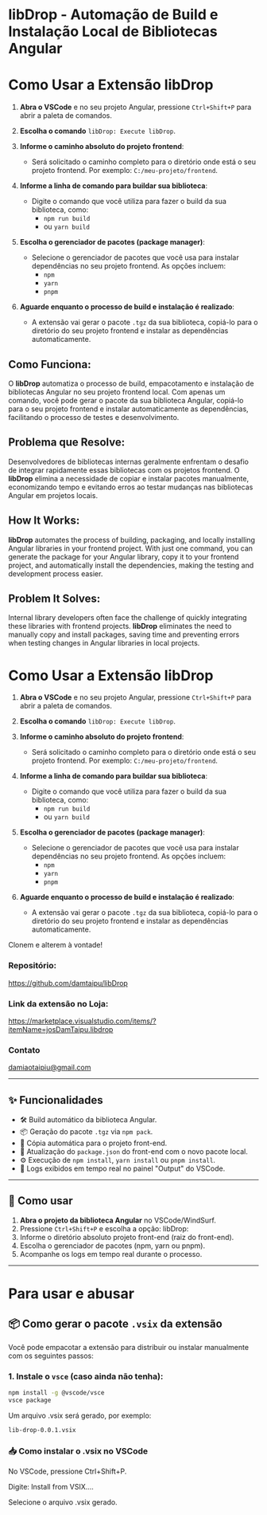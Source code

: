 # libDrop - Automação de Build e Instalação Local de Bibliotecas Angular

# Como Usar a Extensão **libDrop**

1. **Abra o VSCode** e no seu projeto Angular, pressione `Ctrl+Shift+P` para abrir a paleta de comandos.
   
2. **Escolha o comando** `libDrop: Execute libDrop`.

3. **Informe o caminho absoluto do projeto frontend**:
   - Será solicitado o caminho completo para o diretório onde está o seu projeto frontend. Por exemplo: `C:/meu-projeto/frontend`.

4. **Informe a linha de comando para buildar sua biblioteca**:
   - Digite o comando que você utiliza para fazer o build da sua biblioteca, como:
     - `npm run build`
     - ou `yarn build`
   
5. **Escolha o gerenciador de pacotes (package manager)**:
   - Selecione o gerenciador de pacotes que você usa para instalar dependências no seu projeto frontend. As opções incluem:
     - `npm`
     - `yarn`
     - `pnpm`

6. **Aguarde enquanto o processo de build e instalação é realizado**:
   - A extensão vai gerar o pacote `.tgz` da sua biblioteca, copiá-lo para o diretório do seu projeto frontend e instalar as dependências automaticamente.


## Como Funciona:
O **libDrop** automatiza o processo de build, empacotamento e instalação de bibliotecas Angular no seu projeto frontend local. Com apenas um comando, você pode gerar o pacote da sua biblioteca Angular, copiá-lo para o seu projeto frontend e instalar automaticamente as dependências, facilitando o processo de testes e desenvolvimento.

## Problema que Resolve:
Desenvolvedores de bibliotecas internas geralmente enfrentam o desafio de integrar rapidamente essas bibliotecas com os projetos frontend. O **libDrop** elimina a necessidade de copiar e instalar pacotes manualmente, economizando tempo e evitando erros ao testar mudanças nas bibliotecas Angular em projetos locais.

## How It Works:
**libDrop** automates the process of building, packaging, and locally installing Angular libraries in your frontend project. With just one command, you can generate the package for your Angular library, copy it to your frontend project, and automatically install the dependencies, making the testing and development process easier.

## Problem It Solves:
Internal library developers often face the challenge of quickly integrating these libraries with frontend projects. **libDrop** eliminates the need to manually copy and install packages, saving time and preventing errors when testing changes in Angular libraries in local projects.

# Como Usar a Extensão **libDrop**

1. **Abra o VSCode** e no seu projeto Angular, pressione `Ctrl+Shift+P` para abrir a paleta de comandos.
   
2. **Escolha o comando** `libDrop: Execute libDrop`.

3. **Informe o caminho absoluto do projeto frontend**:
   - Será solicitado o caminho completo para o diretório onde está o seu projeto frontend. Por exemplo: `C:/meu-projeto/frontend`.

4. **Informe a linha de comando para buildar sua biblioteca**:
   - Digite o comando que você utiliza para fazer o build da sua biblioteca, como:
     - `npm run build`
     - ou `yarn build`
   
5. **Escolha o gerenciador de pacotes (package manager)**:
   - Selecione o gerenciador de pacotes que você usa para instalar dependências no seu projeto frontend. As opções incluem:
     - `npm`
     - `yarn`
     - `pnpm`

6. **Aguarde enquanto o processo de build e instalação é realizado**:
   - A extensão vai gerar o pacote `.tgz` da sua biblioteca, copiá-lo para o diretório do seu projeto frontend e instalar as dependências automaticamente.


Clonem e alterem à vontade!

### Repositório:

https://github.com/damtaipu/libDrop

### Link da extensão no Loja:

https://marketplace.visualstudio.com/items/?itemName=josDamTaipu.libdrop

### Contato

damiaotaipiu@gmail.com

---

## ✨ Funcionalidades

- 🛠 Build automático da biblioteca Angular.
- 📦 Geração do pacote `.tgz` via `npm pack`.
- 📁 Cópia automática para o projeto front-end.
- 📌 Atualização do `package.json` do front-end com o novo pacote local.
- ⚙️ Execução de `npm install`, `yarn install` ou `pnpm install`.
- 🧾 Logs exibidos em tempo real no painel "Output" do VSCode.

---

## 🚀 Como usar

1. **Abra o projeto da biblioteca Angular** no VSCode/WindSurf.
2. Pressione `Ctrl+Shift+P` e escolha a opção: libDrop:
3. Informe o diretório absoluto projeto front-end (raiz do front-end).
4. Escolha o gerenciador de pacotes (npm, yarn ou pnpm).
5. Acompanhe os logs em tempo real durante o processo.

---


# Para usar e abusar
## 📦 Como gerar o pacote `.vsix` da extensão

Você pode empacotar a extensão para distribuir ou instalar manualmente com os seguintes passos:

### 1. Instale o `vsce` (caso ainda não tenha):
```bash
npm install -g @vscode/vsce
vsce package
```

Um arquivo .vsix será gerado, por exemplo:
```bash
lib-drop-0.0.1.vsix
```

### 📥 Como instalar o .vsix no VSCode
No VSCode, pressione Ctrl+Shift+P.

Digite: Install from VSIX....

Selecione o arquivo .vsix gerado.

